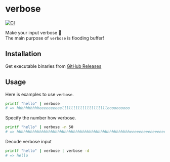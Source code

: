 # verbose
[![CI](https://github.com/nwtgck/verbose/actions/workflows/ci.yml/badge.svg)](https://github.com/nwtgck/verbose/actions/workflows/ci.yml)

Make your input verbose 🙈  
The main purpose of `verbose` is flooding buffer!

## Installation

Get executable binaries from [GitHub Releases](https://github.com/nwtgck/verbose/releases)

## Usage

Here is examples to use `verbose`.

```bash
printf "hello" | verbose
# => hhhhhhhhhheeeeeeeeeelllllllllllllllllllloooooooooo
```

Specify the number how verbose.

```bash
printf "hello" | verbose -n 50
# => hhhhhhhhhhhhhhhhhhhhhhhhhhhhhhhhhhhhhhhhhhhhhhhhhheeeeeeeeeeeeeeeeeeeeeeeeeeeeeeeeeeeeeeeeeeeeeeeeeelllllllllllllllllllllllllllllllllllllllllllllllllllllllllllllllllllllllllllllllllllllllllllllllllllloooooooooooooooooooooooooooooooooooooooooooooooooo
```

Decode verbose input

```bash
printf "hello" | verbose | verbose -d
# => hello
```
